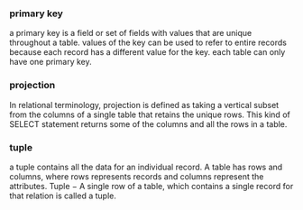 
### primary key

a primary key is a field or set of fields with values that are unique throughout a table.  values of the key can be used to refer to entire records because each record has a different value for the key.  each table can only have one primary key.

### projection

In relational terminology, projection is defined as taking a vertical subset from the columns of a single table that retains the unique rows. This kind of SELECT statement returns some of the columns and all the rows in a table.

### tuple

a tuple contains all the data for an individual record.  A table has rows and columns, where rows represents records and columns represent the attributes. Tuple − A single row of a table, which contains a single record for that relation is called a tuple.
